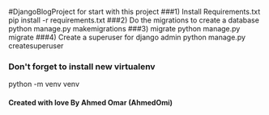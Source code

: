 #DjangoBlogProject
for start with this project
###1) Install Requirements.txt
pip install -r requirements.txt
###2) Do the migrations to create a database
python manage.py makemigrations
###3) migrate
python manage.py migrate
###4) Create a superuser for django admin
python manage.py createsuperuser
### Don't forget to install new virtualenv
python -m venv venv
#### Created with love By Ahmed Omar (AhmedOmi)
